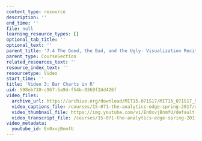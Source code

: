 ```yaml
---
content_type: resource
description: ''
end_time: ''
file: null
learning_resource_types: []
optional_tab_title: ''
optional_text: ''
parent_title: '7.4 The Good, the Bad, and the Ugly: Visualization Recitation  (Recitation)'
parent_type: CourseSection
related_resources_text: ''
resource_index_text: ''
resourcetype: Video
start_time: ''
title: 'Video 3: Bar Charts in R'
uid: 598eb710-c967-5a9d-f54b-9369f24d426f
video_files:
  archive_url: https://archive.org/download/MIT15.071S17/MIT15_071S17_Session_7.4.04_300k.mp4
  video_captions_file: /courses/15-071-the-analytics-edge-spring-2017/d700ed51f25259859199c6c54dfbf6cc_En0xvjBnmfU.vtt
  video_thumbnail_file: https://img.youtube.com/vi/En0xvjBnmfU/default.jpg
  video_transcript_file: /courses/15-071-the-analytics-edge-spring-2017/96aaaf2f91c85603dda693c99cea0e62_En0xvjBnmfU.pdf
video_metadata:
  youtube_id: En0xvjBnmfU
---
```

